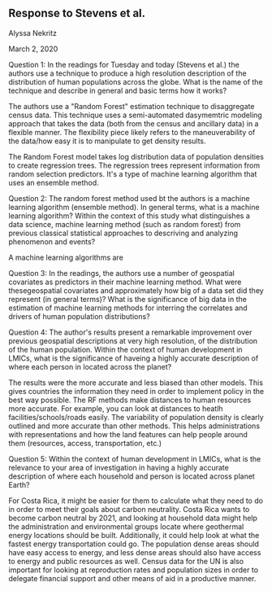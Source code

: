 ## Response to Stevens et al.

Alyssa Nekritz

March 2, 2020

Question 1: In the readings for Tuesday and today (Stevens et al.) the authors use a technique to produce a high resolution description of the distribution of human populations across the globe. What is the name of the technique and describe in general and basic terms how it works?

The authors use a "Random Forest" estimation technique to disaggregate census data. This technique uses a semi-automated dasymemtric  modeling approach that takes the data (both from the census and ancillary data) in a flexible manner. The flexibility piece likely refers to the maneuverability of the data/how easy it is to manipulate to get density results.

The Random Forest model takes log distribution data of population densities to create regression trees. The regression trees represent information from random selection predictors. It's a type of machine learning algorithm that uses an ensemble method.

Question 2: The random forest method used bt the authors is a machine learning algorithm (ensemble method). In general terms, what is a machine learning algorithm? Within the context of this study what distinguishes a data science, machine learning method (such as random forest) from previous classical statistical approaches to descriving and analyzing phenomenon and events?

A machine learning algorithms are

Question 3: In the readings, the authors use a number of geospatial covariates as predictors in their machine learning method. What were thesegeospatial covariates and approximately how big of a data set did they represent (in general terms)? What is the significance of big data in the estimation of machine learning methods for interring the correlates and drivers of human population distributions?

Question 4: The author's results present a remarkable improvement over previous geospatial descriptions at very high resolution, of the distribution of the human population. Within the context of human development in LMICs, what is the significance of haveing a highly accurate description of where each person in located across the planet?

The results were the more accurate and less biased than other models. This gives countries the information they need in order to implement policy in the best way possible. The RF methods make distances to human resources more accurate. For example, you can look at distances to heatlh facilities/schools/roads easily. The variability of population density is clearly outlined and more accurate than other methods. This helps administrations with representations and how the land features can help people around them (resources, access, transportation, etc.)

Question 5: Within the context of human development in LMICs, what is the relevance to your area of investigation in having a highly accurate description of where each household and person is located across planet Earth?

For Costa Rica, it might be easier for them to calculate what they need to do in order to meet their goals about carbon neutrality. Costa Rica wants to become carbon neutral by 2021, and looking at household data might help the administration and environmental groups locate where geothermal energy locations should be built. Additionally, it could help look at what the fastest energy transportation could go. The population dense areas should have easy access to energy, and less dense areas should also have access to energy and public resources as well. Census data for the UN is also important for looking at reproduction rates and population sizes in order to delegate financial support and other means of aid in a productive manner.
